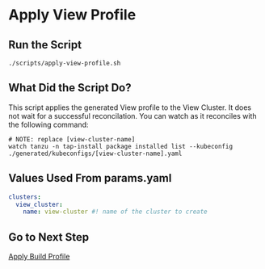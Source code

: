 # Apply View Profile

## Run the Script

```shell
./scripts/apply-view-profile.sh
```

## What Did the Script Do?

This script applies the generated View profile to the View Cluster. It does not wait for a successful reconcilation. You can watch as it reconciles with the following command:

```shell
# NOTE: replace [view-cluster-name]
watch tanzu -n tap-install package installed list --kubeconfig ./generated/kubeconfigs/[view-cluster-name].yaml
```

## Values Used From params.yaml

```yaml
clusters:
  view_cluster:
    name: view-cluster #! name of the cluster to create
```

## Go to Next Step

[Apply Build Profile](./04-apply-build-profile.md)
